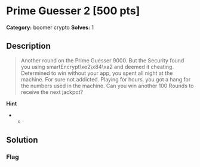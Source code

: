 # Prime Guesser 2 [500 pts]

**Category:** boomer crypto
**Solves:** 1

## Description
>Another round on the Prime Guesser 9000. But the Security found you using smartEncrypt\xe2\x84\xa2 and deemed it cheating. Determined to win without your app, you spent all night at the machine. For sure not addicted. Playing for hours, you got a hang for the numbers used in the machine. Can you win another 100 Rounds to receive the next jackpot?

**Hint**
* -

## Solution

### Flag


